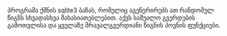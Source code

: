 პროგრამა ქმნის sqlite3 ბაზას, რომელიც აგენერირებს ათ რანდომულ წიგნს სხვადასხვა მახასიათებლებით. აქვს საშუალო გვერდების გამოთვლისა და ყველაზე მრავალგვერდიანი წიგნის პოვნის ფუნქციები.
